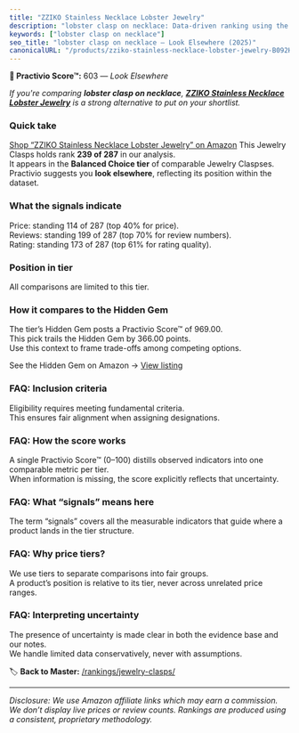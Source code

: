 ```yaml
---
title: "ZZIKO Stainless Necklace Lobster Jewelry"
description: "lobster clasp on necklace: Data-driven ranking using the Practivio Score™. Positioned by quality, value, demand, findability, momentum."
keywords: ["lobster clasp on necklace"]
seo_title: "lobster clasp on necklace — Look Elsewhere (2025)"
canonicalURL: "/products/zziko-stainless-necklace-lobster-jewelry-B092H59P3Z/"
---
```


**🚫 Practivio Score™:** 603 — _Look Elsewhere_


*If you're comparing **lobster clasp on necklace**, **[ZZIKO Stainless Necklace Lobster Jewelry](https://www.amazon.com/dp/B092H59P3Z?tag=practivio-20)** is a strong alternative to put on your shortlist.*
### Quick take
[Shop “ZZIKO Stainless Necklace Lobster Jewelry” on Amazon](https://www.amazon.com/dp/B092H59P3Z?tag=practivio-20)
This Jewelry Clasps holds rank **239 of 287** in our analysis.  
It appears in the **Balanced Choice tier** of comparable Jewelry Claspses.  
Practivio suggests you **look elsewhere**, reflecting its position within the dataset.

### What the signals indicate
Price: standing 114 of 287 (top 40% for price).  
Reviews: standing 199 of 287 (top 70% for review numbers).  
Rating: standing 173 of 287 (top 61% for rating quality).  

### Position in tier
All comparisons are limited to this tier.

### How it compares to the Hidden Gem
The tier’s Hidden Gem posts a Practivio Score™ of 969.00.  
This pick trails the Hidden Gem by 366.00 points.  
Use this context to frame trade-offs among competing options.  

See the Hidden Gem on Amazon → [View listing](https://www.amazon.com/dp/B07DMMBY85?tag=practivio-20)

### FAQ: Inclusion criteria
Eligibility requires meeting fundamental criteria.  
This ensures fair alignment when assigning designations.

### FAQ: How the score works
A single Practivio Score™ (0–100) distills observed indicators into one comparable metric per tier.  
When information is missing, the score explicitly reflects that uncertainty.

### FAQ: What “signals” means here
The term “signals” covers all the measurable indicators that guide where a product lands in the tier structure.

### FAQ: Why price tiers?
We use tiers to separate comparisons into fair groups.  
A product’s position is relative to its tier, never across unrelated price ranges.

### FAQ: Interpreting uncertainty
The presence of uncertainty is made clear in both the evidence base and our notes.  
We handle limited data conservatively, never with assumptions.


🏷️ **Back to Master:** [/rankings/jewelry-clasps/](/rankings/jewelry-clasps/)

---
_Disclosure: We use Amazon affiliate links which may earn a commission. We don’t display live prices or review counts. Rankings are produced using a consistent, proprietary methodology._
